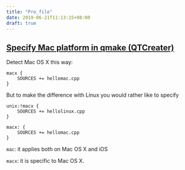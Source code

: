 ```yaml
---
title: "Pro_file"
date: 2019-06-21T11:13:15+08:00
draft: true
---
```


## [Specify Mac platform in qmake (QTCreater)](https://stackoverflow.com/questions/18462420/how-to-specify-mac-platform-in-qmake-qtcreator)

Detect Mac OS X this way:
```
macx {
    SOURCES += hellomac.cpp
}
```

But to make the difference with Linux you would rather like to specify
```
unix:!macx {
    SOURCES += hellolinux.cpp
}

macx: {
    SOURCES += hellomac.cpp
}
```

`mac`: it applies both on Mac OS X and iOS

`macx`: it is specific to Mac OS X.